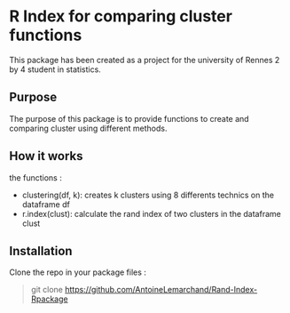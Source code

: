# R Index for comparing cluster functions
This package has been created as a project for the university of Rennes 2 by 4 student in statistics.

## Purpose

The purpose of this package is to provide functions to create and comparing cluster using different methods.

## How it works

the functions :

* clustering(df, k): creates k clusters using 8 differents technics on the dataframe df
* r.index(clust): calculate the rand index of two clusters in the dataframe clust

## Installation

Clone the repo in your package files : 
> git clone https://github.com/AntoineLemarchand/Rand-Index-Rpackage
